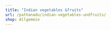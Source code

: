 ```yaml
---
title: "Indian vegetables &fruits"
url: /pathanadu/indian-vegetables-undfruits/
shop: Allgemein
---
```

